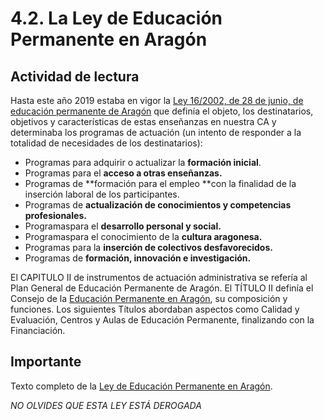 # 4.2. La Ley de Educación Permanente en Aragón

## Actividad de lectura

Hasta este año 2019 estaba en vigor la [Ley 16/2002, de 28 de junio, de educación permanente de Aragón](http://benasque.aragob.es:443/cgi-bin/BRSCGI?CMD=VEROBJ&amp;MLKOB=178813214943) que definía el objeto, los destinatarios, objetivos y características de estas enseñanzas en nuestra CA y determinaba los programas de actuación \(un intento de responder a la totalidad de necesidades de los destinatarios\):

* Programas para adquirir o actualizar la **formación inicial**.
* Programas para el **acceso a otras enseñanzas.**
* Programas de **formación para el empleo **con la finalidad de la inserción laboral de los participantes.
* Programas de **actualización de conocimientos y competencias profesionales.**
* Programaspara el **desarrollo personal y social.**
* Programaspara el conocimiento de la **cultura aragonesa.**
* Programas para la **inserción de colectivos desfavorecidos.**
* Programas de **formación, innovación e investigación.**

El CAPITULO II de instrumentos de actuación administrativa se refería al Plan General de Educación Permanente de Aragón. El TÍTULO II definía el Consejo de la [Educación Permanente en Aragón](http://servicios.aragon.es/pgepa/), su composición y funciones. Los siguientes Títulos abordaban aspectos como Calidad y Evaluación, Centros y Aulas de Educación Permanente, finalizando con la Financiación.

## Importante

Texto completo de la [Ley de Educación Permanente en Aragón](http://aularagon.catedu.es/materialesaularagon2013/fepa/zips/Modulo_1/Ley_EPA_Aragon.pdf). 

_NO OLVIDES QUE ESTA LEY ESTÁ DEROGADA_

